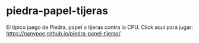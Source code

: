 # piedra-papel-tijeras
El típico juego de Piedra, papel o tijeras contra la CPU.
Click aquí para jugar: https://nanypoe.github.io/piedra-papel-tijeras/
